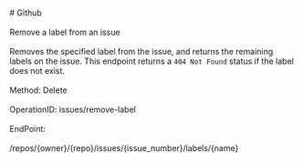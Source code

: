 <br>#     Github</br>
<br>Remove a label from an issue</br>
<br>Removes the specified label from the issue, and returns the remaining labels on the issue. This endpoint returns a `404 Not Found` status if the label does not exist.</br>
<br>Method: Delete</br>
<br>OperationID: issues/remove-label</br>
<br>EndPoint:</br>
<br>/repos/{owner}/{repo}/issues/{issue_number}/labels/{name}</br>
